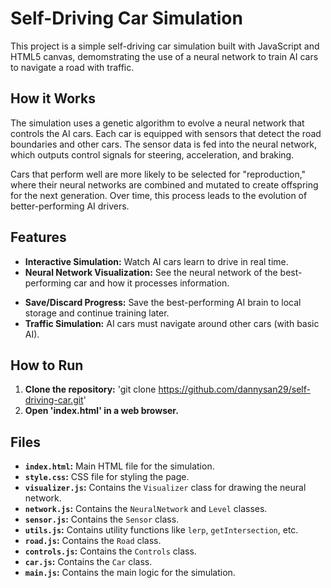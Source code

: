 # Self-Driving Car Simulation

This project is a simple self-driving car simulation built with JavaScript and HTML5 canvas, demomstrating the use of a neural network to train AI cars to navigate a road with traffic.

## How it Works

The simulation uses a genetic algorithm to evolve a neural network that controls the AI cars. Each car is equipped with sensors that detect the road boundaries and other cars. The sensor data is fed into the neural network, which outputs control signals for steering, acceleration, and braking. 

Cars that perform well are more likely to be selected for "reproduction," where their neural networks are combined and mutated to create offspring for the next generation. Over time, this process leads to the evolution of better-performing AI drivers.

## Features

- **Interactive Simulation:** Watch AI cars learn to drive in real time.
- **Neural Network Visualization:** See the neural network of the best-performing car and how it processes information.
* **Save/Discard Progress:** Save the best-performing AI brain to local storage and continue training later.
* **Traffic Simulation:** AI cars must navigate around other cars (with basic AI).

## How to Run

1. **Clone the repository:** 'git clone https://github.com/dannysan29/self-driving-car.git'
2. **Open 'index.html' in a web browser.**

## Files

* **`index.html`:** Main HTML file for the simulation.
* **`style.css`:** CSS file for styling the page.
* **`visualizer.js`:** Contains the `Visualizer` class for drawing the neural network.
* **`network.js`:** Contains the `NeuralNetwork` and `Level` classes.
* **`sensor.js`:** Contains the `Sensor` class.
* **`utils.js`:** Contains utility functions like `lerp`, `getIntersection`, etc.
* **`road.js`:** Contains the `Road` class.
* **`controls.js`:** Contains the `Controls` class.
* **`car.js`:** Contains the `Car` class.
* **`main.js`:** Contains the main logic for the simulation.

